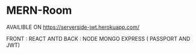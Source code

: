 # MERN-Room

AVAILIBLE ON https://serverside-jwt.herokuapp.com/

FRONT : REACT ANTD
BACK : NODE MONGO EXPRESS ( PASSPORT AND JWT)
